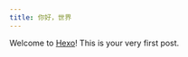 ```yaml
---
title: 你好，世界
---
```


Welcome to [Hexo](https://hexo.io/)! This is your very first post.




<!-- 引入 -->
<link rel="stylesheet" href="https://cdn.jsdelivr.net/npm/gitalk@1/dist/gitalk.css">
<script src="https://cdn.jsdelivr.net/npm/gitalk@1/dist/gitalk.min.js"></script>
 
<!-- 添加一个容器-->
<div id="gitalk-container"></div>
 
<!-- 生成 gitalk 插件-->
<script>
var gitalk = new Gitalk({
  clientID: 'f057bacc8823b2df5bf6', //Client ID
 
  clientSecret: 'd2c414884cc59d059bf37a522eaac540bdcc3fe0', //Client Secret
 
  repo: 'gitalk',//仓库名称
  owner: 'xiaozhu2007',//仓库拥有者
  admin: ['xiaozhu2007'],
  id: location.href,      // Ensure uniqueness and length less than 50
  distractionFreeMode: false  // Facebook-like distraction free mode
})
gitalk.render('gitalk-container')
</script>
